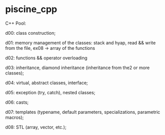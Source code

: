 # piscine_cpp

C++ Pool:

d00: class construction;

d01: memory management of the classes: stack and hyap, read && write from the file, ex08 -> array of the functions

d02: functions && operator overloading

d03: inheritance, diamond inheritance (inheritance from the2 or more classes);

d04: virtual, abstract classes, interface;

d05: exception (try, catch), nested classes;

d06: casts;

d07: templates (typename, default parameters, specializations, parametric macros);

d08: STL (array, vector, etc.);
